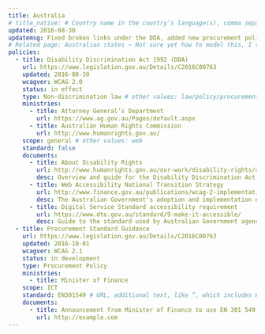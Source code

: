 ```yaml
---
title: Australia
# title_native: # Country name in the country’s language(s), comma separated. For Switzerland: Schweiz, Suisse, Svizzera, Svizra
updated: 2016-08-30
updatemsg: Fixed broken links under the DDA, added new procurement policy announced by the Minister of Finance.
# Related page: Australian states – Not sure yet how to model this, I tend to not have this
policies:
  - title: Disability Discrimination Act 1992 (DDA)
    url: https://www.legislation.gov.au/Details/C2016C00763
    updated: 2016-08-30
    wcagver: WCAG 2.0
    status: in effect
    type: Non-discrimination law # other values: law/policy/procurement
    ministries:
      - title: Attorney General’s Department
        url: https://www.ag.gov.au/Pages/default.aspx
      - title: Australian Human Rights Commission
        url: http://www.humanrights.gov.au/
    scope: general # other values: web
    standard: false
    documents:
      - title: About Disability Rights
        url: http://www.humanrights.gov.au/our-work/disability-rights/about-disability-rights
        desc: Overview and guide for the Disability Discrimination Act
      - title: Web Accessibility National Transition Strategy
        url: http://www.finance.gov.au/publications/wcag-2-implementation/
        desc: The Australian Government’s adoption and implementation of Web content Accessibility Guidelines version 2.0 (WCAG 2.0)
      - title: Digital Service Standard accessibility requirement
        url: https://www.dto.gov.au/standard/9-make-it-accessible/
        desc: Guide to the standard used by Australian Government agencies for digital services.
  - title: Procurement Standard Guidance
    url: https://www.legislation.gov.au/Details/C2016C00763
    updated: 2016-10-01
    wcagver: WCAG 2.1
    status: in development
    type: Procurement Policy
    ministries:
      - title: Minister of Finance
    scope: ICT
    standard: EN301549 # URL, additional text, like “, which includes WCAG 2.0 verbatim without modifications for Web content, and WCAG 2.0 as interpreted by WCAG2ICT for non-Web documentation and software.” is taken programatically from the standards.yaml document in _data to avoid different text for the same content.
    documents:
      - title: Announcement from Minister of Finance to use EN 301 549 standard as ICT procurement standard
        url: http://example.com
---
```


